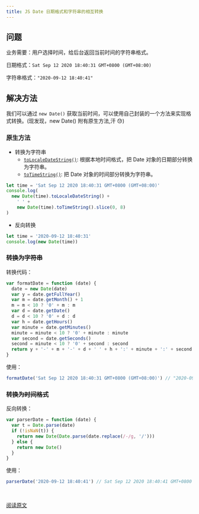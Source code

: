 ```yaml
---
title: JS Date 日期格式和字符串的相互转换
---
```


## 问题

业务需要：用户选择时间，给后台返回当前时间的字符串格式。

日期格式：`Sat Sep 12 2020 18:40:31 GMT+0800 (GMT+08:00)`

字符串格式：`"2020-09-12 18:40:41"`

## 解决方法

我们可以通过 `new Date()` 获取当前时间，可以使用自己封装的一个方法来实现格式转换。(现发现，new Date() 附有原生方法,汗 😓)

### 原生方法

- 转换为字符串
  - [`toLocaleDateString()`](https://www.runoob.com/jsref/jsref-tolocaledatestring.html): 根据本地时间格式，把 Date 对象的日期部分转换为字符串。
  - [`toTimeString()`](https://www.runoob.com/jsref/jsref-totimestring.html): 把 Date 对象的时间部分转换为字符串。

```js
let time = 'Sat Sep 12 2020 18:40:31 GMT+0800 (GMT+08:00)'
console.log(
  new Date(time).toLocaleDateString() +
    ' ' +
    new Date(time).toTimeString().slice(0, 8)
)
```

- 反向转换

```js
let time = '2020-09-12 18:40:31'
console.log(new Date(time))
```

### ~~转换为字符串~~

转换代码：

```js
var formatDate = function (date) {
  date = new Date(date)
  var y = date.getFullYear()
  var m = date.getMonth() + 1
  m = m < 10 ? '0' + m : m
  var d = date.getDate()
  d = d < 10 ? '0' + d : d
  var h = date.getHours()
  var minute = date.getMinutes()
  minute = minute < 10 ? '0' + minute : minute
  var second = date.getSeconds()
  second = minute < 10 ? '0' + second : second
  return y + '-' + m + '-' + d + ' ' + h + ':' + minute + ':' + second
}
```

使用：

```js
formatDate('Sat Sep 12 2020 18:40:31 GMT+0800 (GMT+08:00)') // "2020-09-12 18:40:31"
```

### ~~转换为时间格式~~

反向转换：

```js
var parserDate = function (date) {
  var t = Date.parse(date)
  if (!isNaN(t)) {
    return new Date(Date.parse(date.replace(/-/g, '/')))
  } else {
    return new Date()
  }
}
```

使用：

```js
parserDate('2020-09-12 18:40:41') // Sat Sep 12 2020 18:40:41 GMT+0800 (中国标准时间)
```

<br />

[阅读原文](https://blog.csdn.net/idomyway/article/details/78795673)
